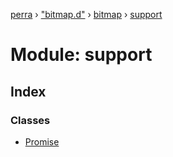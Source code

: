 [perra](../README.md) › ["bitmap.d"](_bitmap_d_.md) › [bitmap](_bitmap_d_.bitmap.md) › [support](_bitmap_d_.bitmap.support.md)

# Module: support

## Index

### Classes

* [Promise](../classes/_bitmap_d_.bitmap.support.promise.md)
